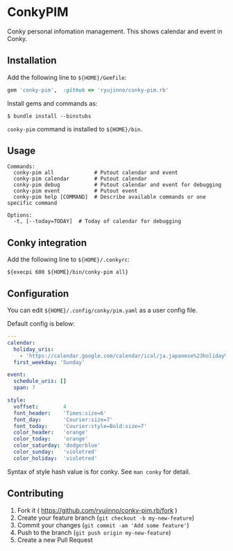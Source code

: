 # ConkyPIM

Conky personal infomation management. This shows calendar and event in Conky.

## Installation

Add the following line to `${HOME}/Gemfile`:

```ruby
gem 'conky-pim',  :github => 'ryujinno/conky-pim.rb'
```

Install gems and commands as:

```
$ bundle install --binstubs
```

`conky-pim` command is installed to `${HOME}/bin`.

## Usage

```
Commands:
  conky-pim all             # Putout calendar and event
  conky-pim calendar        # Putout calendar
  conky-pim debug           # Putout calendar and event for debugging
  conky-pim event           # Putout event
  conky-pim help [COMMAND]  # Describe available commands or one specific command

Options:
  -t, [--today=TODAY]  # Today of calendar for debugging
```

## Conky integration

Add the following line to `${HOME}/.conkyrc`:

```
${execpi 600 ${HOME}/bin/conky-pim all}
```

## Configuration

You can edit `${HOME}/.config/conky/pim.yaml` as a user config file.

Default config is below:

```yaml
---
calendar:
  holiday_uris:
    - 'https://calendar.google.com/calendar/ical/ja.japanese%23holiday%40group.v.calendar.google.com/public/basic.ics'
  first_weekday: 'Sunday'

event:
  schedule_uris: []
  span: 7

style:
  voffset:        4
  font_header:    'Times:size=6'
  font_day:       'Courier:size=7'
  font_today:     'Courier:style=Bold:size=7'
  color_header:   'orange'
  color_today:    'orange'
  color_saturday: 'dodgerblue'
  color_sunday:   'violetred'
  color_holiday:  'violetred'
```

Syntax of style hash value is for conky. See `man conky` for detail.

## Contributing

1. Fork it ( https://github.com/ryujinno/conky-pim.rb/fork )
2. Create your feature branch (`git checkout -b my-new-feature`)
3. Commit your changes (`git commit -am 'Add some feature'`)
4. Push to the branch (`git push origin my-new-feature`)
5. Create a new Pull Request

